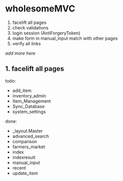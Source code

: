 # wholesomeMVC
1. facelift all pages
2. check validations
3. login session (AntiForgeryToken)
4. make form in manual_input match with other pages
5. verify all links

_add more here_

## 1. facelift all pages
todo:
- add_item
- inventory_admin
- Item_Management
- Sync_Database
- system_settings

done:
- _layout.Master
- advanced_search
- comparison
- farmers_market
- index
- indexresult
- manual_input
- recent
- update_item
